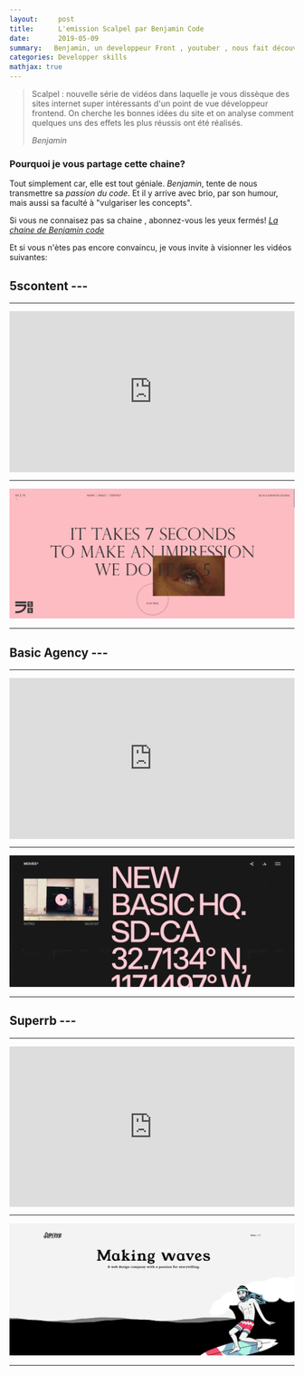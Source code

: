 ```yaml
---
layout:     post
title:      L'emission Scalpel par Benjamin Code
date:       2019-05-09
summary:   Benjamin, un developpeur Front , youtuber , nous fait découvrir des sites incroyables
categories: Developper skills
mathjax: true
---
```

<blockquote>
<p>
	Scalpel : nouvelle série de vidéos dans laquelle je vous dissèque des sites internet super intéressants d'un point de vue développeur frontend. 
    On cherche les bonnes idées du site et on analyse comment quelques uns des effets les plus réussis ont été réalisés.
</p>      
<footer>
	<cite title="author">Benjamin</cite>
</footer>
</blockquote>


### Pourquoi je vous partage cette chaine? 

Tout simplement car, elle est tout géniale.
*Benjamin*, tente de nous transmettre sa *passion du code*. 
Et il y arrive avec brio, par son humour, mais aussi sa faculté à "vulgariser les concepts".

Si vous ne connaisez pas sa chaine , abonnez-vous les yeux fermés!
[*La chaine de Benjamin code*](https://www.youtube.com/channel/UCLOAPb7ATQUs_nDs9ViLcMw)

Et si vous n'ètes pas encore convaincu, je vous invite à visionner les vidéos suivantes: 




## 5scontent ---
---

<style>.embed-container { position: relative; padding-bottom: 56.25%; height: 0; overflow: hidden; max-width: 100%; } .embed-container iframe, .embed-container object, .embed-container embed { position: absolute; top: 0; left: 0; width: 100%; height: 100%; }</style><div class='embed-container'><iframe src='https://www.youtube.com/embed//KKZyB3bc52Q' frameborder='0' allowfullscreen></iframe></div>

---

[<img src="/images/5scontent.png">](https://5scontent.com/)

---


## Basic Agency ---
---

<style>.embed-container { position: relative; padding-bottom: 56.25%; height: 0; overflow: hidden; max-width: 100%; } .embed-container iframe, .embed-container object, .embed-container embed { position: absolute; top: 0; left: 0; width: 100%; height: 100%; }</style><div class='embed-container'><iframe src='https://www.youtube.com/embed//511Se3worgg' frameborder='0' allowfullscreen></iframe></div>
---
[<img src="/images/basicagency.png">](https://moves.basicagency.com/)

---



## Superrb ---

---

<style>.embed-container { position: relative; padding-bottom: 56.25%; height: 0; overflow: hidden; max-width: 100%; } .embed-container iframe, .embed-container object, .embed-container embed { position: absolute; top: 0; left: 0; width: 100%; height: 100%; }</style><div class='embed-container'><iframe src='https://www.youtube.com/embed//z8AG19xhJa0' frameborder='0' allowfullscreen></iframe></div>




---
[<img src="/images/superrb.png">](https://www.superrb.com/)

---


